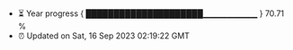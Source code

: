 - ⏳ Year progress { █████████████████████▁▁▁▁▁▁▁▁▁ } 70.71 %
- ⏰ Updated on Sat, 16 Sep 2023 02:19:22 GMT

